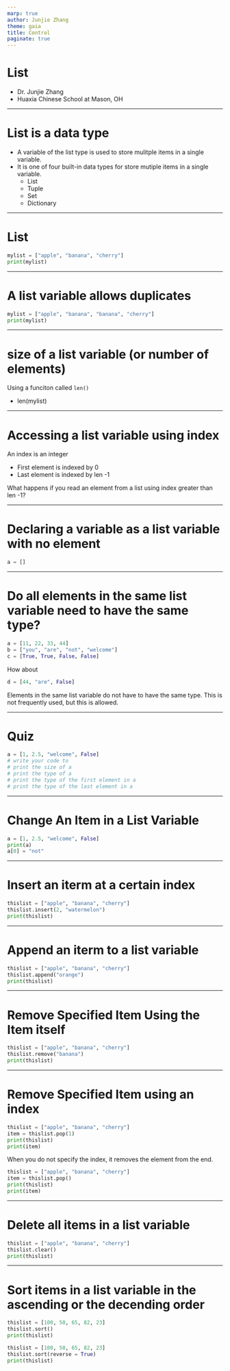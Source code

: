 ```yaml
---
marp: true
author: Junjie Zhang
theme: gaia
title: Control
paginate: true
---
```


# List

+ Dr. Junjie Zhang
+ Huaxia Chinese School at Mason, OH


---

# List is a data type
 
+ A variable of the list type is used to store mulitple items in a single variable.
+ It is one of four built-in data types for store mutiple items in a single variable. 
  + List
  + Tuple
  + Set
  + Dictionary

---
# List

```python
mylist = ["apple", "banana", "cherry"]
print(mylist)
```

---
# A list variable allows duplicates

```python
mylist = ["apple", "banana", "banana", "cherry"]
print(mylist)
```

---
# size of a list variable (or number of elements)

Using a funciton called ```len()```

+ len(mylist)

---
# Accessing a list variable using index

An index is an integer

- First element is indexed by 0
- Last element is indexed by len -1

What happens if you read an element from a list using index greater than len -1? 


---
# Declaring a variable as a list variable with no element

```python
a = []
```

---
# Do all elements in the same list variable need to have the same type?

```python
a = [11, 22, 33, 44]
b = ["you", "are", "not", "welcome"]
c = [True, True, False, False]
```

How about 
```python
d = [44, "are", False]
```

Elements in the same list variable do not have to have the same type. This is not frequently used, but this is allowed. 

---
# Quiz

```python
a = [1, 2.5, "welcome", False]
# write your code to 
# print the size of a
# print the type of a
# print the type of the first element in a
# print the type of the last element in a
```

---
# Change An Item in a List Variable

```python
a = [1, 2.5, "welcome", False]
print(a)
a[0] = "not"
```

---
# Insert an iterm at a certain index

```python
thislist = ["apple", "banana", "cherry"]
thislist.insert(2, "watermelon")
print(thislist)
```

---
# Append an iterm to a list variable

```python
thislist = ["apple", "banana", "cherry"]
thislist.append("orange")
print(thislist)
```

---
# Remove Specified Item Using the Item itself
```python
thislist = ["apple", "banana", "cherry"]
thislist.remove("banana")
print(thislist)
```

---
# Remove Specified Item using an index

```python
thislist = ["apple", "banana", "cherry"]
item = thislist.pop(1)
print(thislist)
print(item)
```

When you do not specify the index, it removes the element from the end. 

```python
thislist = ["apple", "banana", "cherry"]
item = thislist.pop()
print(thislist)
print(item)
```

---
# Delete all items in a list variable

```python
thislist = ["apple", "banana", "cherry"]
thislist.clear()
print(thislist)
```

---
# Sort items in a list variable in the ascending or the decending order 

```python
thislist = [100, 50, 65, 82, 23]
thislist.sort()
print(thislist)
```

```python
thislist = [100, 50, 65, 82, 23]
thislist.sort(reverse = True)
print(thislist)
```


